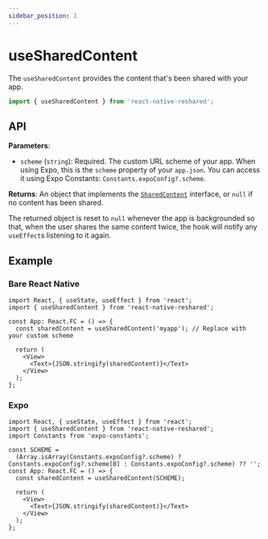 ```yaml
---
sidebar_position: 1
---
```


# useSharedContent

The `useSharedContent` provides the content that's been shared with your app.

```ts
import { useSharedContent } from 'react-native-reshared';
```

## API

**Parameters**:

- `scheme` (`string`): Required. The custom URL scheme of your app. When using Expo, this is the `scheme` property of your `app.json`. You can access it using Expo Constants: `Constants.expoConfig?.scheme`.

**Returns**: An object that implements the [`SharedContent`](../interfaces/SharedContent) interface, or `null` if no content has been shared.

The returned object is reset to `null` whenever the app is backgrounded so that, when the user shares the same content twice, the hook will notify any `useEffect`s listening to it again.

## Example

### Bare React Native

```tsx
import React, { useState, useEffect } from 'react';
import { useSharedContent } from 'react-native-reshared';

const App: React.FC = () => {
  const sharedContent = useSharedContent('myapp'); // Replace with your custom scheme

  return (
    <View>
      <Text>{JSON.stringify(sharedContent)}</Text>
    </View>
  );
};
```

### Expo

```tsx
import React, { useState, useEffect } from 'react';
import { useSharedContent } from 'react-native-reshared';
import Constants from 'expo-constants';

const SCHEME =
  (Array.isArray(Constants.expoConfig?.scheme) ? Constants.expoConfig?.scheme[0] : Constants.expoConfig?.scheme) ?? '';
const App: React.FC = () => {
  const sharedContent = useSharedContent(SCHEME);

  return (
    <View>
      <Text>{JSON.stringify(sharedContent)}</Text>
    </View>
  );
};
```
